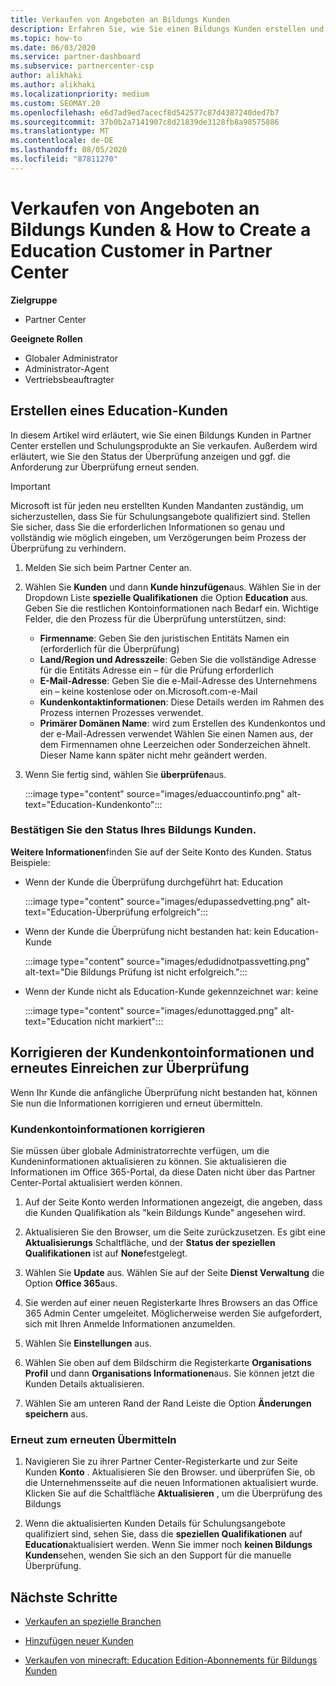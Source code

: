```yaml
---
title: Verkaufen von Angeboten an Bildungs Kunden
description: Erfahren Sie, wie Sie einen Bildungs Kunden erstellen und Angebote in Partner Center verkaufen.
ms.topic: how-to
ms.date: 06/03/2020
ms.service: partner-dashboard
ms.subservice: partnercenter-csp
author: alikhaki
ms.author: alikhaki
ms.localizationpriority: medium
ms.custom: SEOMAY.20
ms.openlocfilehash: e6d7ad9ed7acecf8d542577c87d4387240ded7b7
ms.sourcegitcommit: 37b0b2a7141907c8d21839de3128fb8a98575886
ms.translationtype: MT
ms.contentlocale: de-DE
ms.lasthandoff: 08/05/2020
ms.locfileid: "87811270"
---
```

# <a name="how-to-sell-offers-to-education-customers--how-to-create-an-education-customer-in-partner-center"></a>Verkaufen von Angeboten an Bildungs Kunden & How to Create a Education Customer in Partner Center

**Zielgruppe**

- Partner Center

**Geeignete Rollen**

- Globaler Administrator
- Administrator-Agent
- Vertriebsbeauftragter

## <a name="create-an-education-customer"></a>Erstellen eines Education-Kunden

In diesem Artikel wird erläutert, wie Sie einen Bildungs Kunden in Partner Center erstellen und Schulungsprodukte an Sie verkaufen. Außerdem wird erläutert, wie Sie den Status der Überprüfung anzeigen und ggf. die Anforderung zur Überprüfung erneut senden.

> [!IMPORTANT]
> Microsoft ist für jeden neu erstellten Kunden Mandanten zuständig, um sicherzustellen, dass Sie für Schulungsangebote qualifiziert sind.  Stellen Sie sicher, dass Sie die erforderlichen Informationen so genau und vollständig wie möglich eingeben, um Verzögerungen beim Prozess der Überprüfung zu verhindern.

1. Melden Sie sich beim Partner Center an.

2. Wählen Sie **Kunden** und dann **Kunde hinzufügen**aus. Wählen Sie in der Dropdown Liste **spezielle Qualifikationen** die Option **Education** aus.  Geben Sie die restlichen Kontoinformationen nach Bedarf ein.  Wichtige Felder, die den Prozess für die Überprüfung unterstützen, sind:

   - **Firmenname**: Geben Sie den juristischen Entitäts Namen ein (erforderlich für die Überprüfung)
   - **Land/Region und Adresszeile**: Geben Sie die vollständige Adresse für die Entitäts Adresse ein – für die Prüfung erforderlich
   - **E-Mail-Adresse**: Geben Sie die e-Mail-Adresse des Unternehmens ein – keine kostenlose oder on.Microsoft.com-e-Mail
   - **Kundenkontaktinformationen**: Diese Details werden im Rahmen des Prozess internen Prozesses verwendet.
   - **Primärer Domänen Name**: wird zum Erstellen des Kundenkontos und der e-Mail-Adressen verwendet  Wählen Sie einen Namen aus, der dem Firmennamen ohne Leerzeichen oder Sonderzeichen ähnelt.  Dieser Name kann später nicht mehr geändert werden.

3. Wenn Sie fertig sind, wählen Sie **überprüfen**aus.

   :::image type="content" source="images/eduaccountinfo.png" alt-text="Education-Kundenkonto":::

### <a name="confirm-your-education-customers-vetting-status"></a>Bestätigen Sie den Status Ihres Bildungs Kunden.

**Weitere Informationen**finden Sie auf der Seite Konto des Kunden.
Status Beispiele:

- Wenn der Kunde die Überprüfung durchgeführt hat: Education

   :::image type="content" source="images/edupassedvetting.png" alt-text="Education-Überprüfung erfolgreich":::

- Wenn der Kunde die Überprüfung nicht bestanden hat: kein Education-Kunde

   :::image type="content" source="images/edudidnotpassvetting.png" alt-text="Die Bildungs Prüfung ist nicht erfolgreich.":::

- Wenn der Kunde nicht als Education-Kunde gekennzeichnet war: keine

   :::image type="content" source="images/edunottagged.png" alt-text="Education nicht markiert":::

## <a name="correct-the-customer-account-info-and-resubmit-for-vetting"></a>Korrigieren der Kundenkontoinformationen und erneutes Einreichen zur Überprüfung  

Wenn Ihr Kunde die anfängliche Überprüfung nicht bestanden hat, können Sie nun die Informationen korrigieren und erneut übermitteln.

### <a name="correct-the-customer-account-information"></a>Kundenkontoinformationen korrigieren

Sie müssen über globale Administratorrechte verfügen, um die Kundeninformationen aktualisieren zu können. Sie aktualisieren die Informationen im Office 365-Portal, da diese Daten nicht über das Partner Center-Portal aktualisiert werden können.

1. Auf der Seite Konto werden Informationen angezeigt, die angeben, dass die Kunden Qualifikation als "kein Bildungs Kunde" angesehen wird.

2. Aktualisieren Sie den Browser, um die Seite zurückzusetzen. Es gibt eine **Aktualisierungs** Schaltfläche, und der **Status der speziellen Qualifikationen** ist auf **None**festgelegt.

3. Wählen Sie **Update** aus. Wählen Sie auf der Seite **Dienst Verwaltung** die Option **Office 365**aus.

4. Sie werden auf einer neuen Registerkarte Ihres Browsers an das Office 365 Admin Center umgeleitet. Möglicherweise werden Sie aufgefordert, sich mit Ihren Anmelde Informationen anzumelden.

5. Wählen Sie **Einstellungen** aus.

6. Wählen Sie oben auf dem Bildschirm die Registerkarte **Organisations Profil** und dann **Organisations Informationen**aus. Sie können jetzt die Kunden Details aktualisieren.

7. Wählen Sie am unteren Rand der Rand Leiste die Option **Änderungen speichern** aus.  

### <a name="resubmit-for-revetting"></a>Erneut zum erneuten Übermitteln

1. Navigieren Sie zu ihrer Partner Center-Registerkarte und zur Seite Kunden **Konto** . Aktualisieren Sie den Browser. und überprüfen Sie, ob die Unternehmensseite auf die neuen Informationen aktualisiert wurde. Klicken Sie auf die Schaltfläche **Aktualisieren** , um die Überprüfung des Bildungs

2. Wenn die aktualisierten Kunden Details für Schulungsangebote qualifiziert sind, sehen Sie, dass die **speziellen Qualifikationen** auf **Education**aktualisiert werden. Wenn Sie immer noch **keinen Bildungs Kunden**sehen, wenden Sie sich an den Support für die manuelle Überprüfung.

## <a name="next-steps"></a>Nächste Schritte

- [Verkaufen an spezielle Branchen](get-special-pricing-for-offers.md)

- [Hinzufügen neuer Kunden](add-a-new-customer.md)

- [Verkaufen von minecraft: Education Edition-Abonnements für Bildungs Kunden](minecraft-subscriptions.md)
